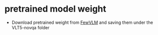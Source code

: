 # pretrained model weight

- Download pretrained weight from [FewVLM](https://drive.google.com/file/d/17B-3TcXJ1tumNPYAQpg2MisSi9-7Dz-Y/view?usp=sharing) and saving them under the VLT5-novqa folder



